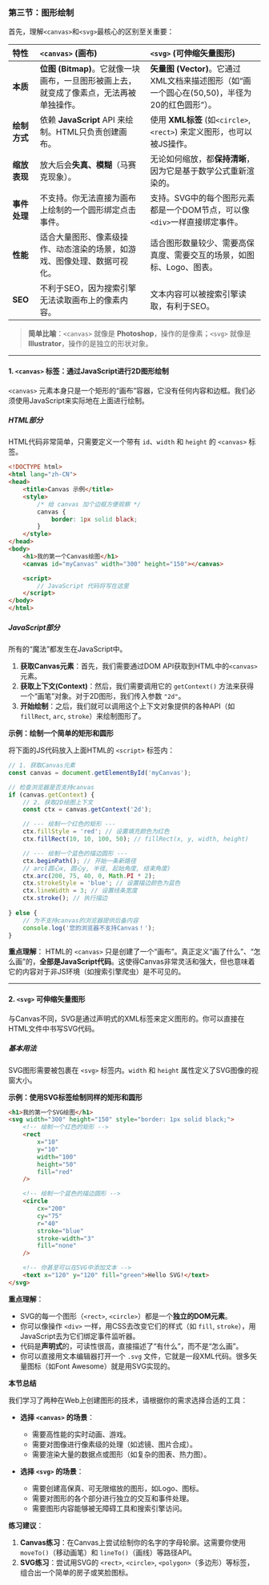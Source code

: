 ### **第三节：图形绘制**

首先，理解`<canvas>`和`<svg>`最核心的区别至关重要：

| 特性         | `<canvas>` (画布)                                            | `<svg>` (可伸缩矢量图形)                                     |
| :----------- | :----------------------------------------------------------- | :----------------------------------------------------------- |
| **本质**     | **位图 (Bitmap)**。它就像一块画布，一旦图形被画上去，就变成了像素点，无法再被单独操作。 | **矢量图 (Vector)**。它通过XML文档来描述图形（如“画一个圆心在(50,50)，半径为20的红色圆形”）。 |
| **绘制方式** | 依赖 **JavaScript** API 来绘制。HTML只负责创建画布。         | 使用 **XML标签** (如`<circle>`, `<rect>`) 来定义图形，也可以被JS操作。 |
| **缩放表现** | 放大后会**失真、模糊**（马赛克现象）。                       | 无论如何缩放，都**保持清晰**，因为它是基于数学公式重新渲染的。 |
| **事件处理** | 不支持。你无法直接为画布上绘制的一个圆形绑定点击事件。       | 支持。SVG中的每个图形元素都是一个DOM节点，可以像`<div>`一样直接绑定事件。 |
| **性能**     | 适合大量图形、像素级操作、动态渲染的场景，如游戏、图像处理、数据可视化。 | 适合图形数量较少、需要高保真度、需要交互的场景，如图标、Logo、图表。 |
| **SEO**      | 不利于SEO，因为搜索引擎无法读取画布上的像素内容。            | 文本内容可以被搜索引擎读取，有利于SEO。                      |

> **简单比喻**：`<canvas>` 就像是 **Photoshop**，操作的是像素；`<svg>` 就像是 **Illustrator**，操作的是独立的形状对象。

---

#### **1. `<canvas>` 标签：通过JavaScript进行2D图形绘制**

`<canvas>` 元素本身只是一个矩形的“画布”容器，它没有任何内容和边框。我们必须使用JavaScript来实际地在上面进行绘制。

##### **HTML部分**

HTML代码非常简单，只需要定义一个带有 `id`、`width` 和 `height` 的 `<canvas>` 标签。

```html
<!DOCTYPE html>
<html lang="zh-CN">
<head>
    <title>Canvas 示例</title>
    <style>
        /* 给 canvas 加个边框方便观察 */
        canvas {
            border: 1px solid black;
        }
    </style>
</head>
<body>
    <h1>我的第一个Canvas绘图</h1>
    <canvas id="myCanvas" width="300" height="150"></canvas>

    <script>
        // JavaScript 代码将写在这里
    </script>
</body>
</html>
```

##### **JavaScript部分**

所有的“魔法”都发生在JavaScript中。

1.  **获取Canvas元素**：首先，我们需要通过DOM API获取到HTML中的`<canvas>`元素。
2.  **获取上下文(Context)**：然后，我们需要调用它的 `getContext()` 方法来获得一个“画笔”对象。对于2D图形，我们传入参数 `"2d"`。
3.  **开始绘制**：之后，我们就可以调用这个上下文对象提供的各种API（如 `fillRect`, `arc`, `stroke`）来绘制图形了。

**示例：绘制一个简单的矩形和圆形**

将下面的JS代码放入上面HTML的 `<script>` 标签内：

```javascript
// 1. 获取Canvas元素
const canvas = document.getElementById('myCanvas');

// 检查浏览器是否支持canvas
if (canvas.getContext) {
    // 2. 获取2D绘图上下文
    const ctx = canvas.getContext('2d');

    // --- 绘制一个红色的矩形 ---
    ctx.fillStyle = 'red'; // 设置填充颜色为红色
    ctx.fillRect(10, 10, 100, 50); // fillRect(x, y, width, height)

    // --- 绘制一个蓝色的描边圆形 ---
    ctx.beginPath(); // 开始一条新路径
    // arc(圆心x, 圆心y, 半径, 起始角度, 结束角度)
    ctx.arc(200, 75, 40, 0, Math.PI * 2); 
    ctx.strokeStyle = 'blue'; // 设置描边颜色为蓝色
    ctx.lineWidth = 3; // 设置线条宽度
    ctx.stroke(); // 执行描边
    
} else {
    // 为不支持canvas的浏览器提供后备内容
    console.log('您的浏览器不支持Canvas！');
}
```

**重点理解**：
HTML的 `<canvas>` 只是创建了一个“画布”。真正定义“画了什么”、“怎么画”的，**全部是JavaScript代码**。这使得Canvas非常灵活和强大，但也意味着它的内容对于非JS环境（如搜索引擎爬虫）是不可见的。

---

#### **2. `<svg>` 可伸缩矢量图形**

与Canvas不同，SVG是通过声明式的XML标签来定义图形的。你可以直接在HTML文件中书写SVG代码。

##### **基本用法**

SVG图形需要被包裹在 `<svg>` 标签内。`width` 和 `height` 属性定义了SVG图像的视窗大小。

**示例：使用SVG标签绘制同样的矩形和圆形**

```html
<h1>我的第一个SVG绘图</h1>
<svg width="300" height="150" style="border: 1px solid black;">
    <!-- 绘制一个红色的矩形 -->
    <rect 
        x="10" 
        y="10" 
        width="100" 
        height="50" 
        fill="red" 
    />

    <!-- 绘制一个蓝色的描边圆形 -->
    <circle 
        cx="200" 
        cy="75" 
        r="40" 
        stroke="blue" 
        stroke-width="3" 
        fill="none" 
    />

    <!-- 你甚至可以在SVG中添加文本 -->
    <text x="120" y="120" fill="green">Hello SVG!</text>
</svg>
```

**重点理解**：

*   SVG的每一个图形（`<rect>`, `<circle>`）都是一个**独立的DOM元素**。
*   你可以像操作 `<div>` 一样，用CSS去改变它们的样式（如 `fill`, `stroke`），用JavaScript去为它们绑定事件监听器。
*   代码是**声明式**的，可读性很高，直接描述了“有什么”，而不是“怎么画”。
*   你可以直接用文本编辑器打开一个 `.svg` 文件，它就是一段XML代码。很多矢量图标（如Font Awesome）就是用SVG实现的。

**本节总结**

我们学习了两种在Web上创建图形的技术，请根据你的需求选择合适的工具：

*   **选择 `<canvas>` 的场景**：
    *   需要高性能的实时动画、游戏。
    *   需要对图像进行像素级的处理（如滤镜、图片合成）。
    *   需要渲染大量的数据点或图形（如复杂的图表、热力图）。

*   **选择 `<svg>` 的场景**：
    *   需要创建高保真、可无限缩放的图形，如Logo、图标。
    *   需要对图形的各个部分进行独立的交互和事件处理。
    *   需要图形内容能够被无障碍工具和搜索引擎访问。

**练习建议**：
1.  **Canvas练习**：在Canvas上尝试绘制你的名字的字母轮廓。这需要你使用 `moveTo()`（移动画笔）和 `lineTo()`（画线）等路径API。
2.  **SVG练习**：尝试用SVG的 `<rect>`, `<circle>`, `<polygon>`（多边形）等标签，组合出一个简单的房子或笑脸图标。
